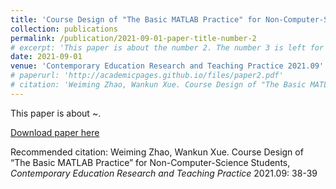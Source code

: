 ```yaml
---
title: 'Course Design of "The Basic MATLAB Practice" for Non-Computer-Science Students'
collection: publications
permalink: /publication/2021-09-01-paper-title-number-2
# excerpt: 'This paper is about the number 2. The number 3 is left for future work.'
date: 2021-09-01
venue: 'Contemporary Education Research and Teaching Practice 2021.09'
# paperurl: 'http://academicpages.github.io/files/paper2.pdf'
# citation: 'Weiming Zhao, Wankun Xue. Course Design of "The Basic MATLAB Practice" for Non-Computer-Science Students, Contemporary Education Research and Teaching Practice 2021.09: 38-39'
---
```

This paper is about ~.

[Download paper here](http://academicpages.github.io/files/paper2.pdf)

Recommended citation: Weiming Zhao, Wankun Xue. Course Design of “The Basic MATLAB Practice” for Non-Computer-Science Students, *Contemporary Education Research and Teaching Practice* 2021.09: 38-39
